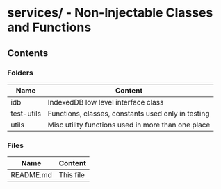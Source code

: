 # services/ - Non-Injectable Classes and Functions

## Contents

### Folders

| Name       | Content                                            |
|------------|----------------------------------------------------|
| idb        | IndexedDB low level interface class                |
| test-utils | Functions, classes, constants used only in testing | 
| utils      | Misc utility functions used in more than one place |

### Files

| Name               | Content                                   |
|--------------------|-------------------------------------------|
| README.md          | This file                                 |
